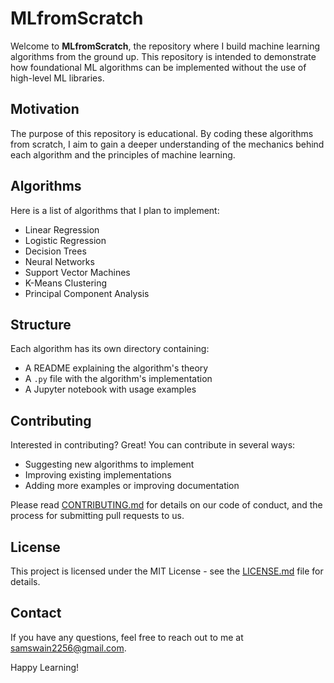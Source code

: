 # MLfromScratch

Welcome to **MLfromScratch**, the repository where I build machine learning algorithms from the ground up. This repository is intended to demonstrate how foundational ML algorithms can be implemented without the use of high-level ML libraries.

## Motivation

The purpose of this repository is educational. By coding these algorithms from scratch, I aim to gain a deeper understanding of the mechanics behind each algorithm and the principles of machine learning.

## Algorithms

Here is a list of algorithms that I plan to implement:

- Linear Regression
- Logistic Regression
- Decision Trees
- Neural Networks
- Support Vector Machines
- K-Means Clustering
- Principal Component Analysis

## Structure

Each algorithm has its own directory containing:

- A README explaining the algorithm's theory
- A `.py` file with the algorithm's implementation
- A Jupyter notebook with usage examples

## Contributing

Interested in contributing? Great! You can contribute in several ways:

- Suggesting new algorithms to implement
- Improving existing implementations
- Adding more examples or improving documentation

Please read [CONTRIBUTING.md](CONTRIBUTING.md) for details on our code of conduct, and the process for submitting pull requests to us.

## License

This project is licensed under the MIT License - see the [LICENSE.md](LICENSE.md) file for details.

## Contact

If you have any questions, feel free to reach out to me at [samswain2256@gmail.com](mailto:samswain2256@gmail.com).

Happy Learning!

